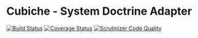 # Cubiche - System Doctrine Adapter
[![Build Status](https://travis-ci.org/cubiche/system-doctrine-adapter.svg?branch=master)](https://travis-ci.org/cubiche/system-doctrine-adapter) [![Coverage Status](https://coveralls.io/repos/github/cubiche/system-doctrine-adapter/badge.svg?branch=master)](https://coveralls.io/github/cubiche/system-doctrine-adapter?branch=master) [![Scrutinizer Code Quality](https://scrutinizer-ci.com/g/cubiche/system-doctrine-adapter/badges/quality-score.png?b=master)](https://scrutinizer-ci.com/g/cubiche/system-doctrine-adapter/?branch=master) 
